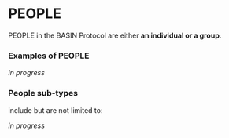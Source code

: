 # PEOPLE

PEOPLE in the BASIN Protocol are either **an individual or a group**.

### Examples of PEOPLE

_in progress_

### People sub-types

include but are not limited to:

_in progress_
